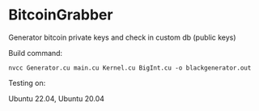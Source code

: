 # BitcoinGrabber
Generator bitcoin private keys and check in custom db (public keys)

Build command:



	nvcc Generator.cu main.cu Kernel.cu BigInt.cu -o blackgenerator.out


Testing on:


Ubuntu 22.04, Ubuntu 20.04
